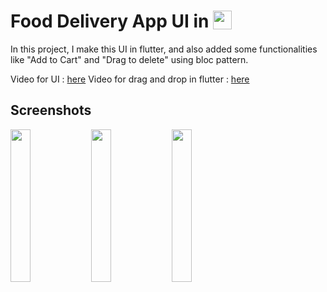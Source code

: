 # Food Delivery App UI in  <img src='http://sovitpoudel.com.np/wp-content/uploads/2019/01/flutter.png' height='30' width='30' align='top'>

In this project, I make this UI in flutter, and also added some functionalities like "Add to Cart" and "Drag to delete" using bloc pattern.

Video for UI : [here]()
Video for drag and drop in flutter : [here]()

## Screenshots

<img src='https://github.com/Ronak99/FoodDelivery-App-UI/blob/master/ss/app_gif.gif' align='left' width='25%'>

<img src='https://github.com/Ronak99/FoodDelivery-App-UI/blob/master/ss/flutter_01.png' align='left' width='25%'>

<img src='https://github.com/Ronak99/FoodDelivery-App-UI/blob/master/ss/flutter_02.png' width='25%'>
